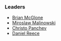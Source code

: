 ### Leaders

* [Brian McGlone](mailto:brian.mcglone@owasp.org)
* [Miroslaw Malinowski](mailto:miroslaw.malinowsi@owasp.org)
* [Christo Panchev](mailto:christo.panchev@owasp.org)
* [Daniel Reece](daniel.reece@owasp.org)
